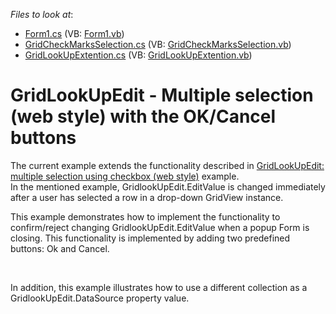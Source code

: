 <!-- default file list -->
*Files to look at*:

* [Form1.cs](./CS/GridLookUpEditCBMultipleSelection/Form1.cs) (VB: [Form1.vb](./VB/GridLookUpEditCBMultipleSelection/Form1.vb))
* [GridCheckMarksSelection.cs](./CS/GridLookUpEditCBMultipleSelection/GridCheckMarksSelection.cs) (VB: [GridCheckMarksSelection.vb](./VB/GridLookUpEditCBMultipleSelection/GridCheckMarksSelection.vb))
* [GridLookUpExtention.cs](./CS/GridLookUpEditCBMultipleSelection/GridLookUpExtention.cs) (VB: [GridLookUpExtention.vb](./VB/GridLookUpEditCBMultipleSelection/GridLookUpExtention.vb))
<!-- default file list end -->
# GridLookUpEdit - Multiple selection (web style) with the OK/Cancel buttons


<p>The current example extends the functionality described in <a href="https://www.devexpress.com/Support/Center/p/E3074">GridLookUpEdit: multiple selection using checkbox (web style)</a> example.<br />
In the mentioned example, GridlookUpEdit.EditValue is changed immediately after a user has selected a row in a drop-down GridView instance.</p><p>This example demonstrates how to implement the functionality to confirm/reject changing GridlookUpEdit.EditValue when a popup Form is closing. This functionality is implemented by adding two predefined buttons: Ok and Cancel.</p><br />
<p>In addition, this example illustrates how to use a different collection as a GridlookUpEdit.DataSource property value.</p>

<br/>


